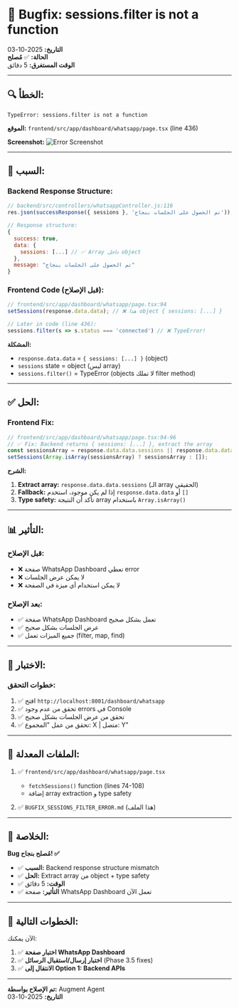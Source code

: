 # 🐛 **Bugfix: sessions.filter is not a function**

**التاريخ:** 2025-10-03  
**الحالة:** ✅ **مُصلح**  
**الوقت المستغرق:** 5 دقائق

---

## 🔍 **الخطأ:**

```
TypeError: sessions.filter is not a function
```

**الموقع:** `frontend/src/app/dashboard/whatsapp/page.tsx` (line 436)

**Screenshot:**
![Error Screenshot](user-provided-screenshot.png)

---

## 🔎 **السبب:**

### **Backend Response Structure:**
```javascript
// backend/src/controllers/whatsappController.js:116
res.json(successResponse({ sessions }, 'تم الحصول على الجلسات بنجاح'));

// Response structure:
{
  success: true,
  data: {
    sessions: [...] // ✅ Array داخل object
  },
  message: "تم الحصول على الجلسات بنجاح"
}
```

### **Frontend Code (قبل الإصلاح):**
```typescript
// frontend/src/app/dashboard/whatsapp/page.tsx:94
setSessions(response.data.data); // ❌ هذا object { sessions: [...] }

// Later in code (line 436):
sessions.filter(s => s.status === 'connected') // ❌ TypeError!
```

**المشكلة:**
- `response.data.data` = `{ sessions: [...] }` (object)
- `sessions` state = object (ليس array)
- `sessions.filter()` = TypeError (objects لا تملك filter method)

---

## ✅ **الحل:**

### **Frontend Fix:**
```typescript
// frontend/src/app/dashboard/whatsapp/page.tsx:94-96
// ✅ Fix: Backend returns { sessions: [...] }, extract the array
const sessionsArray = response.data.data.sessions || response.data.data || [];
setSessions(Array.isArray(sessionsArray) ? sessionsArray : []);
```

**الشرح:**
1. **Extract array:** `response.data.data.sessions` (الـ array الحقيقي)
2. **Fallback:** إذا لم يكن موجود، استخدم `response.data.data` أو `[]`
3. **Type safety:** تأكد أن النتيجة array باستخدام `Array.isArray()`

---

## 📊 **التأثير:**

### **قبل الإصلاح:**
- ❌ صفحة WhatsApp Dashboard تعطي error
- ❌ لا يمكن عرض الجلسات
- ❌ لا يمكن استخدام أي ميزة في الصفحة

### **بعد الإصلاح:**
- ✅ صفحة WhatsApp Dashboard تعمل بشكل صحيح
- ✅ عرض الجلسات بشكل صحيح
- ✅ جميع الميزات تعمل (filter, map, find)

---

## 🧪 **الاختبار:**

### **خطوات التحقق:**
1. ✅ افتح `http://localhost:8001/dashboard/whatsapp`
2. ✅ تحقق من عدم وجود errors في Console
3. ✅ تحقق من عرض الجلسات بشكل صحيح
4. ✅ تحقق من عمل "المجموع: X | متصل: Y"

---

## 📁 **الملفات المعدلة:**

1. ✅ `frontend/src/app/dashboard/whatsapp/page.tsx`
   - `fetchSessions()` function (lines 74-108)
   - إضافة array extraction و type safety

2. ✅ `BUGFIX_SESSIONS_FILTER_ERROR.md` (هذا الملف)

---

## 🎯 **الخلاصة:**

**Bug مُصلح بنجاح! ✅**

- ✅ **السبب:** Backend response structure mismatch
- ✅ **الحل:** Extract array من object + type safety
- ✅ **الوقت:** 5 دقائق
- ✅ **التأثير:** صفحة WhatsApp Dashboard تعمل الآن

---

## 🚀 **الخطوات التالية:**

الآن يمكنك:
1. ✅ **اختبار صفحة WhatsApp Dashboard**
2. ✅ **اختبار إرسال/استقبال الرسائل** (Phase 3.5 fixes)
3. ✅ **الانتقال إلى Option 1: Backend APIs**

---

**تم الإصلاح بواسطة:** Augment Agent  
**التاريخ:** 2025-10-03

